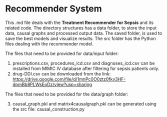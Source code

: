# Recommender System

This .md file deals with the **Treatment Recommender for Sepsis** and its related code.
The directory structures has a data folder, to store the input data, causal graphs and processed
output data. The saved folder, is used to save the best models and visualize results.
The src folder has the Python files dealing with the recommender model.

The files that need to be provided for data/input folder:

1. prescriptions.csv, procedures_icd.csv and diagnoses_icd.csv can be installed from
MIMIC IV database after filtering for sepsis patients only.
2. drug-DDI.csv can be downloaded from the link: https://drive.google.com/file/d/1mnPc0O0ztz0fkv3HF-dpmBb8PLWsEoDz/view?usp=sharing

The files that need to be provided for the data/graph folder:

3. causal_graph.pkl and matrix4causalgraph.pkl can be generated using the src file: causal_construction.py